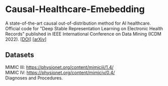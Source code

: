 # Causal-Healthcare-Emebedding
A state-of-the-art causal out-of-distribution method for AI healthcare.
Official code for "Deep Stable Representation Learning on Electronic Health Records" published in IEEE International Conference on Data Mining (ICDM 2022). [[DOI](https://doi.org/10.1109/ICDM54844.2022.00134)]  [[arXiv](https://arxiv.org/abs/2209.01321)]  

## Datasets
MIMIC III: https://physionet.org/content/mimiciii/1.4/  
MIMIC IV: https://physionet.org/content/mimiciv/0.4/  
Diagnoses and Procedures.
